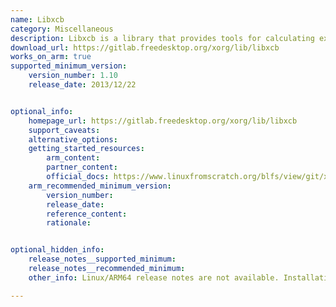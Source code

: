 ```yaml
---
name: Libxcb
category: Miscellaneous
description: Libxcb is a library that provides tools for calculating exchange-correlation functionals used in density functional theory (DFT). It aims to enhance performance and flexibility in electronic structure simulations.
download_url: https://gitlab.freedesktop.org/xorg/lib/libxcb
works_on_arm: true
supported_minimum_version:
    version_number: 1.10
    release_date: 2013/12/22


optional_info:
    homepage_url: https://gitlab.freedesktop.org/xorg/lib/libxcb
    support_caveats:
    alternative_options:
    getting_started_resources:
        arm_content:
        partner_content:
        official_docs: https://www.linuxfromscratch.org/blfs/view/git/x/libxcb.html
    arm_recommended_minimum_version:
        version_number:
        release_date:
        reference_content:
        rationale:


optional_hidden_info:
    release_notes__supported_minimum:
    release_notes__recommended_minimum:
    other_info: Linux/ARM64 release notes are not available. Installation and Testing were done using "apt-get install libxcb1". The minimum version of libxcb1 1.10 corresponds to ubuntu:14.04 and 1.14 to ubuntu:22.04.

---
```

